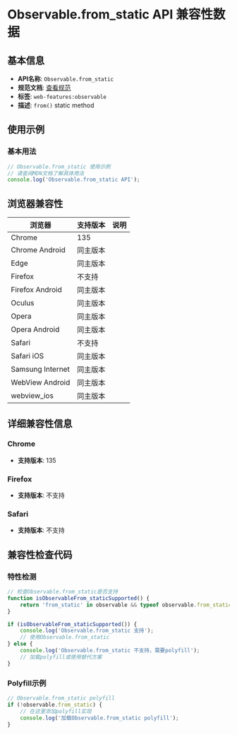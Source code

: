 # Observable.from_static API 兼容性数据

## 基本信息

- **API名称**: `Observable.from_static`
- **规范文档**: [查看规范](https://wicg.github.io/observable/#dom-observable-from)
- **标签**: `web-features:observable`
- **描述**: `from()` static method

## 使用示例

### 基本用法

```javascript
// Observable.from_static 使用示例
// 请查阅MDN文档了解具体用法
console.log('Observable.from_static API');
```

## 浏览器兼容性

| 浏览器 | 支持版本 | 说明 |
|--------|----------|------|
| Chrome | 135 |  |
| Chrome Android | 同主版本 |  |
| Edge | 同主版本 |  |
| Firefox | 不支持 |  |
| Firefox Android | 同主版本 |  |
| Oculus | 同主版本 |  |
| Opera | 同主版本 |  |
| Opera Android | 同主版本 |  |
| Safari | 不支持 |  |
| Safari iOS | 同主版本 |  |
| Samsung Internet | 同主版本 |  |
| WebView Android | 同主版本 |  |
| webview_ios | 同主版本 |  |

## 详细兼容性信息

### Chrome

- **支持版本**: 135

### Firefox

- **支持版本**: 不支持

### Safari

- **支持版本**: 不支持

## 兼容性检查代码

### 特性检测

```javascript
// 检查Observable.from_static是否支持
function isObservableFrom_staticSupported() {
    return 'from_static' in observable && typeof observable.from_static === 'function';
}

if (isObservableFrom_staticSupported()) {
    console.log('Observable.from_static 支持');
    // 使用Observable.from_static
} else {
    console.log('Observable.from_static 不支持，需要polyfill');
    // 加载polyfill或使用替代方案
}
```

### Polyfill示例

```javascript
// Observable.from_static polyfill
if (!observable.from_static) {
    // 在这里添加polyfill实现
    console.log('加载Observable.from_static polyfill');
}
```

